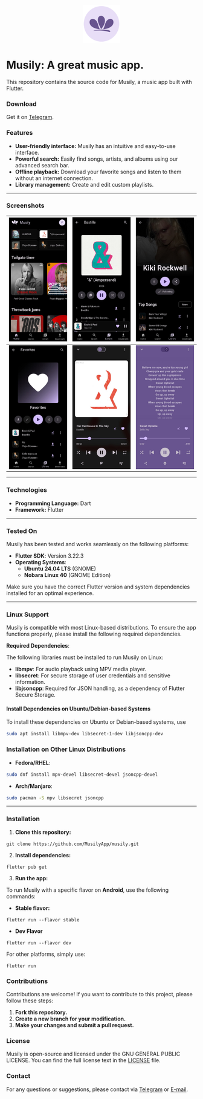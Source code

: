 <div align="center">
  <img src="assets/icons/ic_launcher_round.png" alt="Descrição da imagem" width="100px">
</div>

# Musily: A great music app.

This repository contains the source code for Musily, a music app built with Flutter.

### Download

Get it on [Telegram](https://t.me/MusilyApp).

### Features

- **User-friendly interface:** Musily has an intuitive and easy-to-use interface.
- **Powerful search:** Easily find songs, artists, and albums using our advanced search bar.
- **Offline playback:** Download your favorite songs and listen to them without an internet connection.
- **Library management:** Create and edit custom playlists.

---

### Screenshots

| ![Home Page](assets/screenshots/mobile/home.jpg)          | ![Album Page](assets/screenshots/mobile/album.jpg) | ![Artist Page](assets/screenshots/mobile/artist.jpg) |
| --------------------------------------------------------- | -------------------------------------------------- | ---------------------------------------------------- |
| ![Playlist Page](assets/screenshots/mobile/favorites.jpg) | ![Player](assets/screenshots/mobile/player.jpg)    | ![Lyrics](assets/screenshots/mobile/lyrics.jpg)      |

---

### Technologies

- **Programming Language:** Dart
- **Framework:** Flutter

---

### Tested On

Musily has been tested and works seamlessly on the following platforms:

- **Flutter SDK**: Version 3.22.3
- **Operating Systems**:
  - **Ubuntu 24.04 LTS** (GNOME)
  - **Nobara Linux 40** (GNOME Edition)

Make sure you have the correct Flutter version and system dependencies installed for an optimal experience.

---

### Linux Support

Musily is compatible with most Linux-based distributions. To ensure the app functions properly, please install the following required dependencies.

**Required Dependencies**:

The following libraries must be installed to run Musily on Linux:

- **libmpv**: For audio playback using MPV media player.
- **libsecret**: For secure storage of user credentials and sensitive information.
- **libjsoncpp**: Required for JSON handling, as a dependency of Flutter Secure Storage.

#### Install Dependencies on Ubuntu/Debian-based Systems

To install these dependencies on Ubuntu or Debian-based systems, use

```bash
sudo apt install libmpv-dev libsecret-1-dev libjsoncpp-dev
```

### Installation on Other Linux Distributions

- **Fedora/RHEL**:

```bash
sudo dnf install mpv-devel libsecret-devel jsoncpp-devel
```

- **Arch/Manjaro**:

```bash
sudo pacman -S mpv libsecret jsoncpp
```

---

### Installation

1. **Clone this repository:**

```shell
git clone https://github.com/MusilyApp/musily.git
```

2. **Install dependencies:**

```shell
flutter pub get
```

3. **Run the app:**

To run Musily with a specific flavor on **Android**, use the following commands:

- **Stable flavor:**

```shell
flutter run --flavor stable
```

- **Dev Flavor**

```shell
flutter run --flavor dev
```

For other platforms, simply use:

```shell
flutter run
```

### Contributions

Contributions are welcome! If you want to contribute to this project, please follow these steps:

1. **Fork this repository.**
2. **Create a new branch for your modification.**
3. **Make your changes and submit a pull request.**

### License

Musily is open-source and licensed under the GNU GENERAL PUBLIC LICENSE. You can find the full license text in the [LICENSE](LICENSE) file.

### Contact

For any questions or suggestions, please contact via [Telegram](https://t.me/FelipeYslaoker) or [E-mail](mailto:contact@musily.app).
